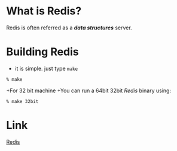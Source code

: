 What is Redis?
=======

Redis is often referred as a  ***data structures*** server.

Building Redis
=======

* it is simple. just type `make`

```
% make
```

+For 32 bit machine
	+You can run a 64bit 32bit *Redis* binary using: 

```
% make 32bit
```


Link
=======

[Redis](https://redis.io)


